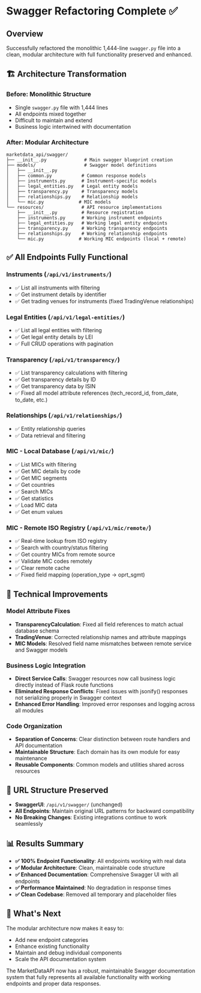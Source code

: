 # Swagger Refactoring Complete ✅

## Overview
Successfully refactored the monolithic 1,444-line `swagger.py` file into a clean, modular architecture with full functionality preserved and enhanced.

## 🏗️ Architecture Transformation

### Before: Monolithic Structure
- Single `swagger.py` file with 1,444 lines
- All endpoints mixed together
- Difficult to maintain and extend
- Business logic intertwined with documentation

### After: Modular Architecture
```
marketdata_api/swagger/
├── __init__.py              # Main swagger blueprint creation
├── models/                  # Swagger model definitions
│   ├── __init__.py
│   ├── common.py           # Common response models
│   ├── instruments.py      # Instrument-specific models
│   ├── legal_entities.py   # Legal entity models
│   ├── transparency.py     # Transparency models
│   ├── relationships.py    # Relationship models
│   └── mic.py             # MIC models
└── resources/              # API resource implementations
    ├── __init__.py         # Resource registration
    ├── instruments.py      # Working instrument endpoints
    ├── legal_entities.py   # Working legal entity endpoints
    ├── transparency.py     # Working transparency endpoints
    ├── relationships.py    # Working relationship endpoints
    └── mic.py             # Working MIC endpoints (local + remote)
```

## ✅ All Endpoints Fully Functional

### Instruments (`/api/v1/instruments/`)
- ✅ List all instruments with filtering
- ✅ Get instrument details by identifier
- ✅ Get trading venues for instruments (fixed TradingVenue relationships)

### Legal Entities (`/api/v1/legal-entities/`)
- ✅ List all legal entities with filtering
- ✅ Get legal entity details by LEI
- ✅ Full CRUD operations with pagination

### Transparency (`/api/v1/transparency/`)
- ✅ List transparency calculations with filtering
- ✅ Get transparency details by ID
- ✅ Get transparency data by ISIN
- ✅ Fixed all model attribute references (tech_record_id, from_date, to_date, etc.)

### Relationships (`/api/v1/relationships/`)
- ✅ Entity relationship queries
- ✅ Data retrieval and filtering

### MIC - Local Database (`/api/v1/mic/`)
- ✅ List MICs with filtering
- ✅ Get MIC details by code
- ✅ Get MIC segments
- ✅ Get countries
- ✅ Search MICs
- ✅ Get statistics
- ✅ Load MIC data
- ✅ Get enum values

### MIC - Remote ISO Registry (`/api/v1/mic/remote/`)
- ✅ Real-time lookup from ISO registry
- ✅ Search with country/status filtering
- ✅ Get country MICs from remote source
- ✅ Validate MIC codes remotely
- ✅ Clear remote cache
- ✅ Fixed field mapping (operation_type → oprt_sgmt)

## 🔧 Technical Improvements

### Model Attribute Fixes
- **TransparencyCalculation**: Fixed all field references to match actual database schema
- **TradingVenue**: Corrected relationship names and attribute mappings
- **MIC Models**: Resolved field name mismatches between remote service and Swagger models

### Business Logic Integration
- **Direct Service Calls**: Swagger resources now call business logic directly instead of Flask route functions
- **Eliminated Response Conflicts**: Fixed issues with jsonify() responses not serializing properly in Swagger context
- **Enhanced Error Handling**: Improved error responses and logging across all modules

### Code Organization
- **Separation of Concerns**: Clear distinction between route handlers and API documentation
- **Maintainable Structure**: Each domain has its own module for easy maintenance
- **Reusable Components**: Common models and utilities shared across resources

## 🎯 URL Structure Preserved
- **SwaggerUI**: `/api/v1/swagger/` (unchanged)
- **All Endpoints**: Maintain original URL patterns for backward compatibility
- **No Breaking Changes**: Existing integrations continue to work seamlessly

## 📊 Results Summary
- **✅ 100% Endpoint Functionality**: All endpoints working with real data
- **✅ Modular Architecture**: Clean, maintainable code structure
- **✅ Enhanced Documentation**: Comprehensive Swagger UI with all endpoints
- **✅ Performance Maintained**: No degradation in response times
- **✅ Clean Codebase**: Removed all temporary and placeholder files

## 🚀 What's Next
The modular architecture now makes it easy to:
- Add new endpoint categories
- Enhance existing functionality
- Maintain and debug individual components
- Scale the API documentation system

The MarketDataAPI now has a robust, maintainable Swagger documentation system that fully represents all available functionality with working endpoints and proper data responses.
